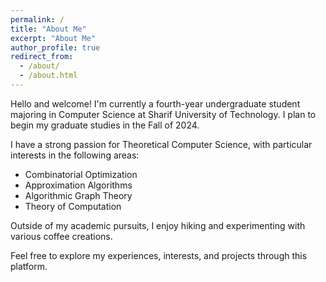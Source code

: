 ```yaml
---
permalink: /
title: "About Me"
excerpt: "About Me"
author_profile: true
redirect_from: 
  - /about/
  - /about.html
---
```


Hello and welcome! I'm currently a fourth-year undergraduate student majoring in Computer Science at Sharif University of Technology. I plan to begin my graduate studies in the Fall of 2024.

I have a strong passion for Theoretical Computer Science, with particular interests in the following areas:

* Combinatorial Optimization
* Approximation Algorithms
* Algorithmic Graph Theory
* Theory of Computation

Outside of my academic pursuits, I enjoy hiking and experimenting with various coffee creations.

Feel free to explore my experiences, interests, and projects through this platform.

